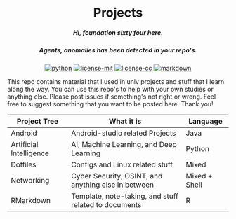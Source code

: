 <h1 align="center"> Projects </h1>
<h5 align = "center"> <b> Hi, foundation sixty four here. </b></h5>
<h5 align = "center"> <i> Agents, anomalies has been detected in your repo's. </i></h5>

<p align="center">
	<a href="https://www.python.org/"><img src="https://img.shields.io/badge/Made%20with-Python-1f425f.svg" alt="python"></a>
	<a href="https://opensource.org/licenses/MIT"><img src="https://img.shields.io/badge/License-MIT-yellow.svg" alt="license-mit"></a>
	<a href="https://creativecommons.org/licenses/by-nc/4.0/"><img src="https://img.shields.io/badge/License-CC%20BY--NC%204.0-lightgrey.svg" alt="license-cc"></a>
	<a href="http://commonmark.org"><img src="https://img.shields.io/badge/Made%20with-Markdown-1f425f.svg" alt="markdown"></a>
</p>

This repo contains material that I used in univ projects and stuff that I learn along
the way. You can use this repo's to help with your own studies or anything else. Please
post issues if something's not right or wrong. Feel free to suggest something that you
want to be posted here. Thank you!

| Project Tree            | What it is                                            | Language      |
| ------------            | ----------                                            | --------      |
| Android                 | Android-studio related Projects                       | Java          |
| Artificial Intelligence | AI, Machine Learning, and Deep Learning               | Python        |
| Dotfiles                | Configs and Linux related stuff                       | Mixed         |
| Networking              | Cyber Security, OSINT, and anything else in between   | Mixed + Shell |
| RMarkdown               | Template, note-taking, and stuff related to documents | R             |


